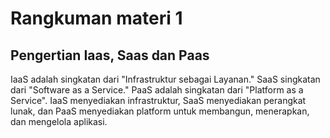 # Rangkuman materi 1
## Pengertian Iaas, Saas dan Paas
IaaS adalah singkatan dari "Infrastruktur sebagai Layanan." SaaS singkatan dari "Software as a Service." PaaS adalah singkatan dari "Platform as a Service". IaaS menyediakan infrastruktur, SaaS menyediakan perangkat lunak, dan PaaS menyediakan platform untuk membangun, menerapkan, dan mengelola aplikasi.

##
